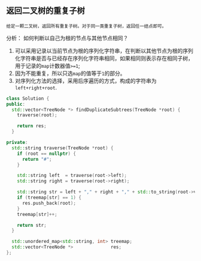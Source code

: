 ## 返回二叉树的重复子树
```
给定一颗二叉树，返回所有重复子树。对于同一类重复子树，返回任一结点即可。
```
分析：
如何判断以自己为根的节点与其他节点相同？
1. 可以采用记录以当前节点为根的序列化字符串，在判断以其他节点为根的序列化字符串是否与已经存在序列化字符串相同，如果相同则表示存在相同子树，用于记录的`map`计数器值`>=1`;
2. 因为不能重复，所以只选`map`的值等于`1`的部分。
3. 对序列化方法的选择，采用后序遍历的方式，构成的字符串为`left+right+root`.

```cpp
class Solution {
public:
  std::vector<TreeNode *> findDuplicateSubtrees(TreeNode *root) {
    traverse(root);

    return res;
  }

private:
  std::string traverse(TreeNode *root) {
    if (root == nullptr) {
      return "#";
    }

    std::string left  = traverse(root->left);
    std::string right = traverse(root->right);

    std::string str = left + "," + right + "," + std::to_string(root->val);
    if (treemap[str] == 1) {
      res.push_back(root);
    }
    treemap[str]++;

    return str;
  }

  std::unordered_map<std::string, int> treemap;
  std::vector<TreeNode *>              res;
};
```

